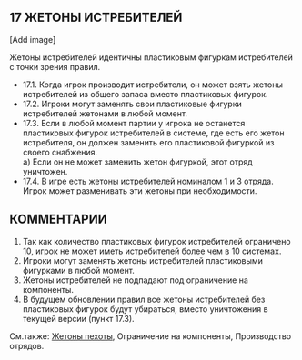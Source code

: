 17 ЖЕТОНЫ ИСТРЕБИТЕЛЕЙ
---
[Add image]

Жетоны истребителей идентичны пластиковым фигуркам истребителей с точки зрения правил.
* 17.1. Когда игрок производит истребители, он может взять жетоны истребителей из общего запаса вместо пластиковых фигурок.
* 17.2. Игроки могут заменять свои пластиковые фигурки истребителей жетонами в любой момент.
* 17.3. Если в любой момент партии у игрока не останется пластиковых фигурок истребителей в системе, где есть его жетон истребителя, он должен заменить его пластиковой фигуркой из своего снабжения.  
  а) Если он не может заменить жетон фигуркой, этот отряд уничтожен.
* 17.4. В игре есть жетоны истребителей номиналом 1 и 3 отряда. Игрок может разменивать эти жетоны при необходимости.

КОММЕНТАРИИ
---
1) Так как количество пластиковых фигурок истребителей ограничено 10, игрок не может иметь истребителей более чем в 10 системах.
2) Игроки могут заменять жетоны истребителей пластиковыми фигурками в любой момент.
3) Жетоны истребителей не подпадают под ограничение на компоненты.
4) В будущем обновлении правил все жетоны истребителей без пластиковых фигурок будут убираться, вместо уничтожения в текущей версии (пункт 17.3).

См.также: [Жетоны пехоты](infantry_tokens.md), Ограничение на компоненты, Производство отрядов.
